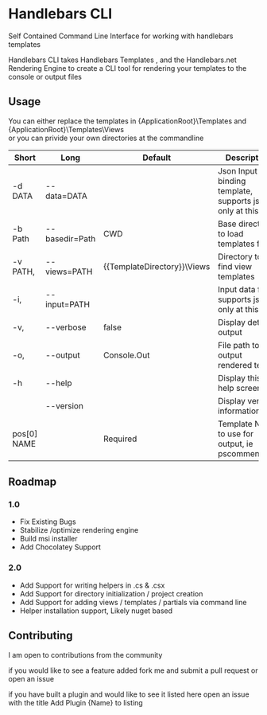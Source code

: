 # Handlebars CLI
Self Contained Command Line Interface for working with handlebars templates 

Handlebars CLI takes Handlebars Templates , and the Handlebars.net Rendering Engine to create a CLI tool for rendering your templates to the console or output files 

## Usage 
You can either replace the templates in {ApplicationRoot}\Templates and {ApplicationRoot}\Templates\Views  
or you can privide your own directories at the commandline 

| Short       | Long            | Default                       | Description                                                       |
|-------------|-----------------|-------------------------------|-------------------------------------------------------------------|
| -d DATA     | --data=DATA     |                               | Json Input for binding template, supports json only at this time  |
| -b Path     | --basedir=Path  | CWD                           | Base directory to load templates from                             |
| -v PATH,    | --views=PATH    | {{TemplateDirectory}}\Views   | Directory to find view templates                                  |
| -i,         | --input=PATH    |                               | Input data file, supports json only at this time                  |
| -v,         | --verbose       | false                         | Display detailed output                                           |
| -o,         | --output        | Console.Out                   | File path to output rendered text                                 |
| -h          | --help          |                               | Display this help screen.                                         |
|             | --version       |                               | Display version information.                                      |
| pos[0] NAME |                 | Required                      | Template Name to use for output, ie pscomment.hbs                 |  


## Roadmap 

### 1.0  
* Fix Existing Bugs 
* Stabilize /optimize  rendering engine
* Build msi installer
* Add Chocolatey Support 

### 2.0 
* Add Support for writing helpers in .cs & .csx
* Add Support for directory initialization / project creation 
* Add Support for adding views / templates / partials via command line 
* Helper installation support, Likely nuget based 

## Contributing 
I am open to contributions from the community 

if you would like to see a feature added fork me and submit a pull request or open an issue 

if you have built a plugin and would like to see it listed here open an issue with the title Add Plugin {Name} to listing  






